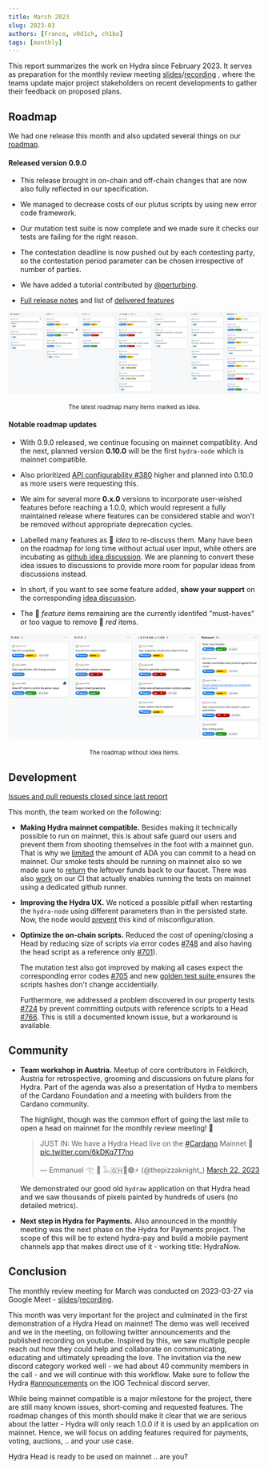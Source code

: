 ```yaml
---
title: March 2023
slug: 2023-03
authors: [Franco, v0d1ch, ch1bo]
tags: [monthly]
---
```


This report summarizes the work on Hydra since February 2023. It serves as
preparation for the monthly review meeting
[slides](https://docs.google.com/presentation/d/1yZ4AqUQ8OBMG9ARMYvj3IOjaIAqglf7kZei4vsLMrbs/edit#slide=id.g1f87a7454a5_0_1392)/[recording](https://www.youtube.com/watch?v=mA9lMV0tKN8)
, where the teams update major project stakeholders on recent developments to
gather their feedback on proposed plans.

## Roadmap

We had one release this month and also updated several things on our
[roadmap](https://github.com/orgs/input-output-hk/projects/21).

#### Released version 0.9.0

- This release brought in on-chain and off-chain changes that are now also fully
  reflected in our specification.

- We managed to decrease costs of our plutus scripts by using new error code
  framework.

- Our mutation test suite is now complete and we made sure it checks our tests
  are failing for the right reason.

- The contestation deadline is now pushed out by each contesting party, so the
  contestation period parameter can be chosen irrespective of number of parties.

- We have added a tutorial contributed by [@perturbing](https://github.com/perturbing/).

- [Full release notes](https://github.com/input-output-hk/hydra/releases/tag/0.9.0) and list of [delivered features](https://github.com/input-output-hk/hydra/milestone/9?closed=1)

![](./img/2023-03-roadmap.png) <small><center>The latest roadmap many items marked as idea.</center></small>

#### Notable roadmap updates

- With 0.9.0 released, we continue focusing on mainnet compatiblity. And the
  next, planned version **0.10.0** will be the first `hydra-node` which is
  mainnet compatible.

- Also prioritized [API configurability
  #380](https://github.com/input-output-hk/hydra/issues/380) higher and planned
  into 0.10.0 as more users were requesting this.

- We aim for several more **0.x.0** versions to incorporate user-wished features
  before reaching a 1.0.0, which would represent a fully maintained release
  where features can be considered stable and won't be removed without
  appropriate deprecation cycles.

- Labelled many features as 💭 _idea_ to re-discuss them. Many have been on the
  roadmap for long time without actual user input, while others are incubating
  as [github idea
  discussion](https://github.com/input-output-hk/hydra/discussions/categories/ideas).
  We are planning to convert these idea issues to discussions to provide more
  room for popular ideas from discussions instead.

- In short, if you want to see some feature added, **show your support** on the
  corresponding [idea
  discussion](https://github.com/input-output-hk/hydra/discussions/categories/ideas).

- The 💬 _feature_ items remaining are the currently identifed "must-haves" or
  too vague to remove 🔴 _red_ items.

![](./img/2023-03-roadmap-ex-ideas.png) <small><center>The roadmap without idea items.</center></small>

## Development

[Issues and pull requests closed since last
report](https://github.com/input-output-hk/hydra/issues?q=is%3Aclosed+sort%3Aupdated-desc+closed%3A2023-02-24..2023-03-29)

This month, the team worked on the following:

- **Making Hydra mainnet compatible.** Besides making it technically possible to
  run on mainnet, this is about safe guard our users and prevent them from
  shooting themselves in the foot with a mainnet gun. That is why we
  [limited](https://github.com/input-output-hk/hydra/issues/762) the amount of
  ADA you can commit to a head on mainnet. Our smoke tests should be running on
  mainnet also so we made sure to
  [return](https://github.com/input-output-hk/hydra/pull/770) the leftover funds
  back to our faucet. There was also
  [work](https://github.com/input-output-hk/hydra/pull/775) on our CI that
  actually enables running the tests on mainnet using a dedicated github runner.

- **Improving the Hydra UX.** We noticed a possible pitfall when restarting the
  `hydra-node` using different parameters than in the persisted state. Now, the
  node would [prevent](https://github.com/input-output-hk/hydra/issues/764) this
  kind of misconfiguration.

- **Optimize the on-chain scripts.** Reduced the cost of opening/closing a Head
  by reducing size of scripts via error codes
  [#748](https://github.com/input-output-hk/hydra/pull/748) and also having the
  head script as a reference only
  [#701](https://github.com/input-output-hk/hydra/pull/701)).

  The mutation test also got improved by making all cases expect the
  corresponding error codes
  [#705](https://github.com/input-output-hk/hydra/issues/705) and new [golden
  test suite ](https://github.com/input-output-hk/hydra/pull/772) ensures the
  scripts hashes don't change accidentially.

  Furthermore, we addressed a problem discovered in our property tests
  [#724](https://github.com/input-output-hk/hydra/pull/724) by prevent
  committing outputs with reference scripts to a Head
  [#766](https://github.com/input-output-hk/hydra/pull/766). This is still a
  documented known issue, but a workaround is available.

## Community

- **Team workshop in Austria.** Meetup of core contributors in Feldkirch,
  Austria for retrospective, grooming and discussions on future plans for
  Hydra. Part of the agenda was also a presentation of Hydra to members of the
  Cardano Foundation and a meeting with builders from the Cardano community.

  The highlight, though was the common effort of going the last mile to open a
  head on mainnet for the monthly review meeting! 🎉

    <blockquote class="twitter-tweet"><p lang="en" dir="ltr">JUST IN: We have a Hydra Head live on the <a href="https://twitter.com/hashtag/Cardano?src=hash&amp;ref_src=twsrc%5Etfw">#Cardano</a> Mainnet 🚀 <a href="https://t.co/6kDKq7T7no">pic.twitter.com/6kDKq7T7no</a></p>&mdash; Emmanuel 𓂀 🍕 𓅓🇬🇭🦄🟣⚡️ (@thepizzaknight_) <a href="https://twitter.com/thepizzaknight_/status/1638572527789252608?ref_src=twsrc%5Etfw">March 22, 2023</a></blockquote> <script async src="https://platform.twitter.com/widgets.js" charset="utf-8"></script>

  We demonstrated our good old `hydraw` application on that Hydra head and we
  saw thousands of pixels painted by hundreds of users (no detailed metrics).

- **Next step in Hydra for Payments.** Also announced in the monthly meeting was
  the next phase on the Hydra for Payments project. The scope of this will be to
  extend hydra-pay and build a mobile payment channels app that makes direct use
  of it - working title: HydraNow.

## Conclusion

The monthly review meeting for March was conducted on 2023-03-27 via Google
Meet - [slides](https://docs.google.com/presentation/d/1yZ4AqUQ8OBMG9ARMYvj3IOjaIAqglf7kZei4vsLMrbs/edit#slide=id.g1f87a7454a5_0_1392)/[recording](https://www.youtube.com/watch?v=mA9lMV0tKN8).

This month was very important for the project and culminated in the first
demonstration of a Hydra Head on mainnet! The demo was well received and we in
the meeting, on following twitter announcements and the published recording on
youtube. Inspired by this, we saw multiple people reach out how they could help
and collaborate on communicating, educating and ultimately spreading the love.
The invitation via the new discord category worked well - we had about 40
community members in the call - and we will continue with this workflow. Make
sure to follow the Hydra [#announcements](discord.gg/Bwdy2jNdm2) on the IOG
Technical discord server.

While being mainnet compatible is a major milestone for the project, there are
still many known issues, short-coming and requested features. The roadmap
changes of this month should make it clear that we are serious about the
latter - Hydra will only reach 1.0.0 if it is used by an application on mainnet.
Hence, we will focus on adding features required for payments, voting, auctions, .. and your use case.

Hydra Head is ready to be used on mainnet .. are you?
